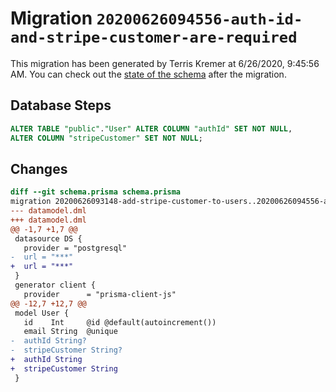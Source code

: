 # Migration `20200626094556-auth-id-and-stripe-customer-are-required`

This migration has been generated by Terris Kremer at 6/26/2020, 9:45:56 AM.
You can check out the [state of the schema](./schema.prisma) after the migration.

## Database Steps

```sql
ALTER TABLE "public"."User" ALTER COLUMN "authId" SET NOT NULL,
ALTER COLUMN "stripeCustomer" SET NOT NULL;
```

## Changes

```diff
diff --git schema.prisma schema.prisma
migration 20200626093148-add-stripe-customer-to-users..20200626094556-auth-id-and-stripe-customer-are-required
--- datamodel.dml
+++ datamodel.dml
@@ -1,7 +1,7 @@
 datasource DS {
   provider = "postgresql"
-  url = "***"
+  url = "***"
 }
 generator client {
   provider      = "prisma-client-js"
@@ -12,7 +12,7 @@
 model User {
   id    Int     @id @default(autoincrement())
   email String  @unique
-  authId String?
-  stripeCustomer String?
+  authId String
+  stripeCustomer String
 }
```


